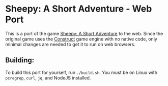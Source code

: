 # Sheepy: A Short Adventure - Web Port

This is a port of the game [Sheepy: A Short Adventure](https://store.steampowered.com/app/1568400/Sheepy_A_Short_Adventure/) to the web. Since the original game uses the [Construct](https://www.construct.net/en) game engine with no native code, only minimal changes are needed to get it to run on web browsers.

## Building:
To build this port for yourself, run `./build.sh`. You must be on Linux with `pcregrep`, `curl`, `jq`, and NodeJS installed.